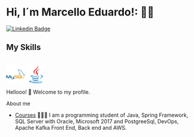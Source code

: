 

<!--
### Hi there 👋
**marcello2221/marcello2221** is a ✨ _special_ ✨ repository because its `README.md` (this file) appears on your GitHub profile.

Here are some ideas to get you started:

- 🔭 I’m currently working on ...
- 🌱 I’m currently learning ...
- 👯 I’m looking to collaborate on ...
- 🤔 I’m looking for help with ...
- 💬 Ask me about ...
- 📫 How to reach me: ...
- 😄 Pronouns: ...
- ⚡ Fun fact: ...
-->

# Hi, I´m Marcello Eduardo!: 👨‍💻

[![Linkedin Badge](https://img.shields.io/badge/-LinkedIn-blue?style=flat-square&logo=Linkedin&logoColor=white&link=https://www.linkedin.com/in/marcello-eduardo-58ba40208//)](https://www.linkedin.com/in/marcello-eduardo-58ba40208//)

## My Skills

<div style="display: inline_block"><br>
 <img align="center" alt="Marcello-MySql" height="50" width="50" src="https://raw.githubusercontent.com/devicons/devicon/master/icons/mysql/mysql-original-wordmark.svg">
 <img align="center" alt="Marcello-Java" height="50" width="50" src="https://raw.githubusercontent.com/devicons/devicon/master/icons/java/java-original.svg">
</div>

Hellooo! 👋 Welcome to my profile.

About me

- [Courses](https://cursos.alura.com.br/user/marcelloeduardo222) 👨🏼‍🏫 I am a programming student of Java, Spring Framework, SQL Server with Oracle, Microsoft 2017 and PostgreeSql, DevOps, Apache Kafka Front End, Back end and AWS.

